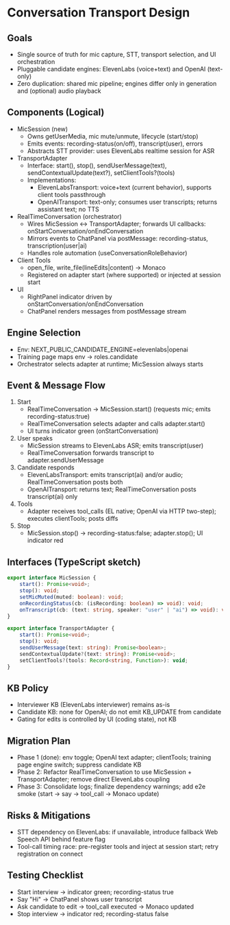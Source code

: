 # Conversation Transport Design

## Goals

-   Single source of truth for mic capture, STT, transport selection, and UI orchestration
-   Pluggable candidate engines: ElevenLabs (voice+text) and OpenAI (text-only)
-   Zero duplication: shared mic pipeline; engines differ only in generation and (optional) audio playback

## Components (Logical)

-   MicSession (new)
    -   Owns getUserMedia, mic mute/unmute, lifecycle (start/stop)
    -   Emits events: recording-status(on/off), transcript(user), errors
    -   Abstracts STT provider: uses ElevenLabs realtime session for ASR
-   TransportAdapter
    -   Interface: start(), stop(), sendUserMessage(text), sendContextualUpdate(text?), setClientTools?(tools)
    -   Implementations:
        -   ElevenLabsTransport: voice+text (current behavior), supports client tools passthrough
        -   OpenAITransport: text-only; consumes user transcripts; returns assistant text; no TTS
-   RealTimeConversation (orchestrator)
    -   Wires MicSession ↔ TransportAdapter; forwards UI callbacks: onStartConversation/onEndConversation
    -   Mirrors events to ChatPanel via postMessage: recording-status, transcription(user|ai)
    -   Handles role automation (useConversationRoleBehavior)
-   Client Tools
    -   open_file, write_file(lineEdits|content) → Monaco
    -   Registered on adapter start (where supported) or injected at session start
-   UI
    -   RightPanel indicator driven by onStartConversation/onEndConversation
    -   ChatPanel renders messages from postMessage stream

## Engine Selection

-   Env: NEXT_PUBLIC_CANDIDATE_ENGINE=elevenlabs|openai
-   Training page maps env → roles.candidate
-   Orchestrator selects adapter at runtime; MicSession always starts

## Event & Message Flow

1. Start
    - RealTimeConversation → MicSession.start() (requests mic; emits recording-status:true)
    - RealTimeConversation selects adapter and calls adapter.start()
    - UI turns indicator green (onStartConversation)
2. User speaks
    - MicSession streams to ElevenLabs ASR; emits transcript(user)
    - RealTimeConversation forwards transcript to adapter.sendUserMessage
3. Candidate responds
    - ElevenLabsTransport: emits transcript(ai) and/or audio; RealTimeConversation posts both
    - OpenAITransport: returns text; RealTimeConversation posts transcript(ai) only
4. Tools
    - Adapter receives tool_calls (EL native; OpenAI via HTTP two-step); executes clientTools; posts diffs
5. Stop
    - MicSession.stop() → recording-status:false; adapter.stop(); UI indicator red

## Interfaces (TypeScript sketch)

```ts
export interface MicSession {
    start(): Promise<void>;
    stop(): void;
    setMicMuted(muted: boolean): void;
    onRecordingStatus(cb: (isRecording: boolean) => void): void;
    onTranscript(cb: (text: string, speaker: "user" | "ai") => void): void;
}

export interface TransportAdapter {
    start(): Promise<void>;
    stop(): void;
    sendUserMessage(text: string): Promise<boolean>;
    sendContextualUpdate?(text: string): Promise<void>;
    setClientTools?(tools: Record<string, Function>): void;
}
```

## KB Policy

-   Interviewer KB (ElevenLabs interviewer) remains as-is
-   Candidate KB: none for OpenAI; do not emit KB_UPDATE from candidate
-   Gating for edits is controlled by UI (coding state), not KB

## Migration Plan

-   Phase 1 (done): env toggle; OpenAI text adapter; clientTools; training page engine switch; suppress candidate KB
-   Phase 2: Refactor RealTimeConversation to use MicSession + TransportAdapter; remove direct ElevenLabs coupling
-   Phase 3: Consolidate logs; finalize dependency warnings; add e2e smoke (start → say → tool_call → Monaco update)

## Risks & Mitigations

-   STT dependency on ElevenLabs: if unavailable, introduce fallback Web Speech API behind feature flag
-   Tool-call timing race: pre-register tools and inject at session start; retry registration on connect

## Testing Checklist

-   Start interview → indicator green; recording-status true
-   Say "Hi" → ChatPanel shows user transcript
-   Ask candidate to edit → tool_call executed → Monaco updated
-   Stop interview → indicator red; recording-status false

```

```
